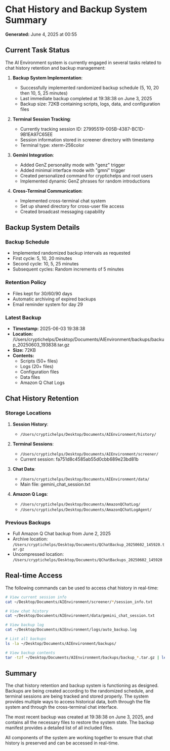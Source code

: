 # Chat History and Backup System Summary
**Generated:** June 4, 2025 at 00:55

## Current Task Status

The AI Environment system is currently engaged in several tasks related to chat history retention and backup management:

1. **Backup System Implementation**: 
   - Successfully implemented randomized backup schedule (5, 10, 20 then 10, 5, 25 minutes)
   - Last immediate backup completed at 19:38:38 on June 3, 2025
   - Backup size: 72KB containing scripts, logs, data, and configuration files

2. **Terminal Session Tracking**:
   - Currently tracking session ID: 27995519-005B-4387-BC1D-9B1EA97C65EE
   - Session information stored in screener directory with timestamp
   - Terminal type: xterm-256color

3. **Gemini Integration**:
   - Added GenZ personality mode with "genz" trigger
   - Added minimal interface mode with "gmni" trigger
   - Created personalized command for cryptichelps and root users
   - Implemented dynamic GenZ phrases for random introductions

4. **Cross-Terminal Communication**:
   - Implemented cross-terminal chat system
   - Set up shared directory for cross-user file access
   - Created broadcast messaging capability

## Backup System Details

### Backup Schedule
- Implemented randomized backup intervals as requested
- First cycle: 5, 10, 20 minutes
- Second cycle: 10, 5, 25 minutes
- Subsequent cycles: Random increments of 5 minutes

### Retention Policy
- Files kept for 30/60/90 days
- Automatic archiving of expired backups
- Email reminder system for day 29

### Latest Backup
- **Timestamp:** 2025-06-03 19:38:38
- **Location:** /Users/cryptichelps/Desktop/Documents/AIEnvironment/backups/backup_20250603_193838.tar.gz
- **Size:** 72KB
- **Contents:** 
  - Scripts (50+ files)
  - Logs (20+ files)
  - Configuration files
  - Data files
  - Amazon Q Chat Logs

## Chat History Retention

### Storage Locations
1. **Session History**: 
   - `/Users/cryptichelps/Desktop/Documents/AIEnvironment/history/`

2. **Terminal Sessions**:
   - `/Users/cryptichelps/Desktop/Documents/AIEnvironment/screener/`
   - Current session: fa751d8c4585ab55d0cbb689e23bd81b

3. **Chat Data**:
   - `/Users/cryptichelps/Desktop/Documents/AIEnvironment/data/`
   - Main file: gemini_chat_session.txt

4. **Amazon Q Logs**:
   - `/Users/cryptichelps/Desktop/Documents/AmazonQChatLog/`
   - `/Users/cryptichelps/Desktop/Documents/AmazonQChatLogAgent/`

### Previous Backups
- Full Amazon Q Chat backup from June 2, 2025
- Archive location: `/Users/cryptichelps/Desktop/Documents/QChatBackup_20250602_145920.tar.gz`
- Uncompressed location: `/Users/cryptichelps/Desktop/Documents/QChatBackups_20250602_145920`

## Real-time Access

The following commands can be used to access chat history in real-time:

```bash
# View current session info
cat ~/Desktop/Documents/AIEnvironment/screener/*/session_info.txt

# View chat history
cat ~/Desktop/Documents/AIEnvironment/data/gemini_chat_session.txt

# View backup log
cat ~/Desktop/Documents/AIEnvironment/logs/auto_backup.log

# List all backups
ls -la ~/Desktop/Documents/AIEnvironment/backups/

# View backup contents
tar -tzf ~/Desktop/Documents/AIEnvironment/backups/backup_*.tar.gz | less
```

## Summary

The chat history retention and backup system is functioning as designed. Backups are being created according to the randomized schedule, and terminal sessions are being tracked and stored properly. The system provides multiple ways to access historical data, both through the file system and through the cross-terminal chat interface.

The most recent backup was created at 19:38:38 on June 3, 2025, and contains all the necessary files to restore the system state. The backup manifest provides a detailed list of all included files.

All components of the system are working together to ensure that chat history is preserved and can be accessed in real-time.
